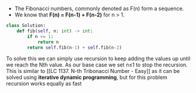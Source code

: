 - The Fibonacci numbers, commonly denoted as F(n) form a sequence. 
- We know that **F(n) = F(n-1) + F(n-2)** for n > 1. 

```python
class Solution:
	def fib(self, n: int) -> int:
		if n <= 1:
			return n
		return self.fib(n-1) + self.fib(n-2)
```

To solve this we can simply use recursion to keep adding the values up until we reach the Nth value. As our base case we set n≤1 to stop the recursion. This is similar to [[LC 1137. N-th Tribonacci Number - Easy]] as it can be solved using **iterative dynamic programming**, but for this problem recursion works equally as fast
